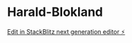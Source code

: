 # Harald-Blokland

[Edit in StackBlitz next generation editor ⚡️](https://stackblitz.com/~/github.com/Harald-Blokland/Harald-Blokland)